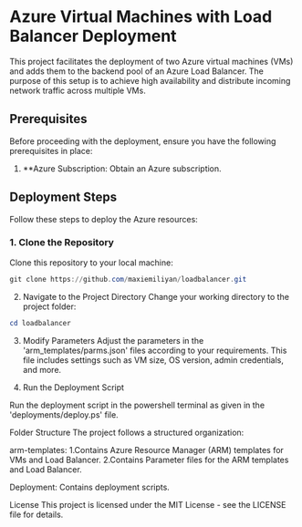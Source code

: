 # Azure Virtual Machines with Load Balancer Deployment

This project facilitates the deployment of two Azure virtual machines (VMs) and adds them to the backend pool of an Azure Load Balancer. The purpose of this setup is to achieve high availability and distribute incoming network traffic across multiple VMs.

## Prerequisites

Before proceeding with the deployment, ensure you have the following prerequisites in place:

1. **Azure Subscription: Obtain an Azure subscription.

## Deployment Steps

Follow these steps to deploy the Azure resources:

### 1. Clone the Repository

Clone this repository to your local machine:

```powershell
git clone https://github.com/maxiemiliyan/loadbalancer.git
```

2. Navigate to the Project Directory
Change your working directory to the project folder:
```powershell
cd loadbalancer
```

3. Modify Parameters
Adjust the parameters in the 'arm_templates/parms.json' files according to your requirements. This file includes settings such as VM size, OS version, admin credentials, and more.

4. Run the Deployment Script

Run the deployment script in the powershell terminal as given in the 'deployments/deploy.ps' file.

Folder Structure
The project follows a structured organization:

arm-templates:
1.Contains Azure Resource Manager (ARM) templates for VMs and Load Balancer.
2.Contains Parameter files for the ARM templates and Load Balancer.

Deployment: 
Contains deployment scripts.

License
This project is licensed under the MIT License - see the LICENSE file for details.
















